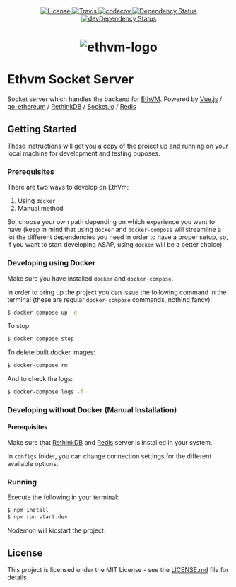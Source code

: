 <div align="center">
  <a href="https://raw.githubusercontent.com/enKryptIO/ethvm-socket-server/master/LICENSE.md">
    <img alt="License" src="https://img.shields.io/dub/l/vibe-d.svg">
  </a>
  <a href="https://travis-ci.org/enKryptIO/ethvm-socket-server" target="_blank">
    <img alt="Travis" src="https://travis-ci.org/enKryptIO/ethvm-socket-server.svg?branch=master" />
  </a>
  <a href="https://codecov.io/gh/enKryptIO/ethvm-socket-server" target="_blank">
    <img alt="codecov" src="https://codecov.io/gh/enKryptIO/ethvm-socket-server/branch/master/graph/badge.svg" />
  </a>
  <a href="https://david-dm.org/enKryptIO/ethvm-socket-server" target="_blank">
    <img alt="Dependency Status" src="https://david-dm.org/enKryptIO/ethvm-socket-server.svg" />
  </a>
  <a href="https://david-dm.org/enKryptIO/ethvm-socket-server?type=dev" target="_blank">
    <img alt="devDependency Status" src="https://david-dm.org/enKryptIO/ethvm-socket-server/dev-status.svg" />
  </a>
</div>

<div align="center">
  <h1>
    <img src="https://raw.githubusercontent.com/enKryptIO/ethvm-socket-server/master/assets/logo.png" alt="ethvm-logo">
  </h1>
</div>

# Ethvm Socket Server

Socket server which handles the backend for [EthVM](https://github.com/enKryptIO/ethvm). Powered by [Vue.js](https://github.com/vuejs/vue) / [go-ethereum](https://github.com/ethereum/go-ethereum) / [RethinkDB](https://github.com/rethinkdb/rethinkdb) / [Socket.io](https://github.com/socketio/socket.io) / [Redis](https://redis.io/topics/quickstart)

## Getting Started

These instructions will get you a copy of the project up and running on your local machine for development and testing puposes.

### Prerequisites

There are two ways to develop on EthVm:

1.  Using `docker`
2.  Manual method

So, choose your own path depending on which experience you want to have (keep in mind that using `docker` and `docker-compose` will streamline a lot the different dependencies you need in order to have a proper setup, so, if you want to start developing ASAP, using `docker` will be a better choice).

### Developing using Docker

Make sure you have installed `docker` and `docker-compose`.

In order to bring up the project you can issue the following command in the terminal (these are regular `docker-compose` commands, nothing fancy):

```sh
$ docker-compose up -d
```

To stop:

```sh
$ docker-compose stop
```

To delete built docker images:

```sh
$ docker-compose rm
```

And to check the logs:

```sh
$ docker-compose logs -f
```

### Developing without Docker (Manual Installation)

#### Prerequisites

Make sure that [RethinkDB](https://rethinkdb.com/docs/install/) and [Redis](https://redis.io/topics/quickstart) server is installed in your system.

In `configs` folder, you can change connection settings for the different available options.

### Running

Execute the following in your terminal:

```sh
$ npm install  
$ npm run start:dev
```

Nodemon will kicstart the project.

## License

This project is licensed under the MIT License - see the [LICENSE.md](LICENSE.md) file for details
